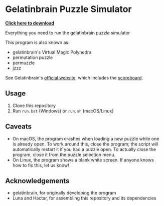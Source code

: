 # Gelatinbrain Puzzle Simulator

**[Click here to download](https://github.com/Hypercubers/gelatinbrain/archive/refs/heads/main.zip)**

Everything you need to run the gelatinbrain puzzle simulator

This program is also known as:

- gelatinbrain's Virtual Magic Polyhedra
- permutation puzzle
- permuzzle
- jzzz

See Gelatinbrain's [official website](https://zqjxkvby.com/permuzzle/), which includes the [scoreboard](https://zqjxkvby.com/permuzzle/scoreboard.php).

## Usage

1. Clone this repository
2. Run `run.bat` (Windows) or `run.sh` (macOS/Linux)

## Caveats

- On macOS, the program crashes when loading a new puzzle while one is already open. To work around this, close the program; the script will automatically restart it if you had a puzzle open. To actually close the program, close it from the puzzle selection menu.
- On Linux, the program shows a blank white screen. If anyone knows how to fix this, let us know!

## Acknowledgements

- gelatinbrain, for originally developing the program
- Luna and Hactar, for assembling this repository and its dependencies
